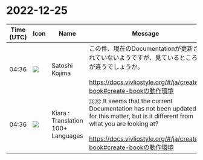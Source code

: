 # 2022-12-25

|Time (UTC)|Icon|Name|Message|
|---|---|---|---|
|04:36|![](https://secure.gravatar.com/avatar/98b698d47526f827586a7f3946607ef4.jpg?s=72&d=https%3A%2F%2Fa.slack-edge.com%2Fdf10d%2Fimg%2Favatars%2Fava_0007-72.png)|Satoshi Kojima|この件、現在のDocumentationが更新されていないようですが、見ているところが違うでしょうか。<br><br><https://docs.vivliostyle.org/#/ja/create-book#create-bookの動作環境>|
|04:36|![](https://avatars.slack-edge.com/2021-08-02/2324149410423_2aa7423c4133ecb9f168_72.png)|Kiara : Translation 100+ Languages|🇺🇸: It seems that the current Documentation has not been updated for this matter, but is it different from what you are looking at?<br><br><https://docs.vivliostyle.org/#/ja/create-book#create-bookの動作環境>|
